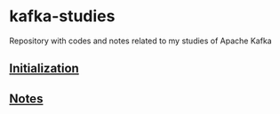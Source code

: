 # kafka-studies
Repository with codes and notes related to my studies of Apache Kafka

## [Initialization](https://github.com/mateusvictor/kafka-studies/blob/main/run)

## [Notes](https://github.com/mateusvictor/kafka-studies/blob/main/notes)
